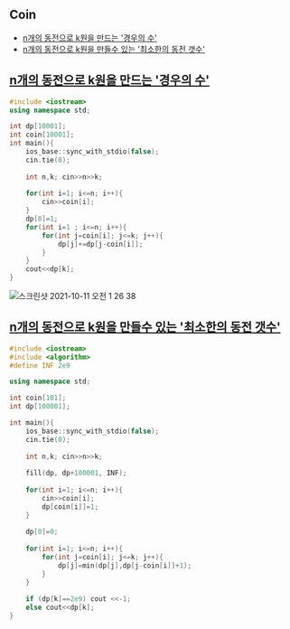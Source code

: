 ## Coin ##
- [n개의 동전으로 k원을 만드는 '경우의 수'](#1)
- [n개의 동전으로 k원을 만들수 있는 '최소한의 동전 갯수'](#2)



<a name="1"></a>
## [n개의 동전으로 k원을 만드는 '경우의 수'](https://www.acmicpc.net/problem/2293) ##

```cpp
#include <iostream>
using namespace std;

int dp[10001];
int coin[10001];
int main(){
    ios_base::sync_with_stdio(false);
    cin.tie(0);
    
    int n,k; cin>>n>>k;
    
    for(int i=1; i<=n; i++){
        cin>>coin[i];
    }
    dp[0]=1;
    for(int i=1 ; i<=n; i++){
        for(int j=coin[i]; j<=k; j++){
            dp[j]+=dp[j-coin[i]];
        }
    }
    cout<<dp[k];
}
```
![스크린샷 2021-10-11 오전 1 26 38](https://user-images.githubusercontent.com/74492426/136704730-122e10d5-68ed-41f9-aa57-d9c9ec55ccf5.png)


<a name="2"></a>
## [n개의 동전으로 k원을 만들수 있는 '최소한의 동전 갯수'](https://www.acmicpc.net/problem/2294) ##
```cpp
#include <iostream>
#include <algorithm>
#define INF 2e9

using namespace std;

int coin[101];
int dp[100001];

int main(){
    ios_base::sync_with_stdio(false);
    cin.tie(0);
    
    int n,k; cin>>n>>k;
    
    fill(dp, dp+100001, INF);
    
    for(int i=1; i<=n; i++){
        cin>>coin[i];
        dp[coin[i]]=1;
    }
    
    dp[0]=0;
    
    for(int i=1; i<=n; i++){
        for(int j=coin[i]; j<=k; j++){
            dp[j]=min(dp[j],dp[j-coin[i]]+1);
        }
    }
    
    if (dp[k]==2e9) cout <<-1;
    else cout<<dp[k];
}
```



